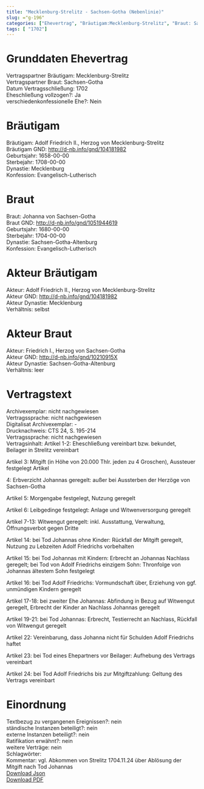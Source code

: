 ```yaml
---
title: "Mecklenburg-Strelitz - Sachsen-Gotha (Nebenlinie)"
slug: ="g-196"
categories: ["Ehevertrag", "Bräutigam:Mecklenburg-Strelitz", "Braut: Sachsen-Gotha", "Eheschließung vollzogen?:Ja", "verschiedenkonfessionelle Ehe?:Nein", "Dynastie Bräutigam:Mecklenburg", "Akteur Bräutigam:Adolf Friedrich II., Herzog von Mecklenburg-Strelitz", "Akteur Braut:Friedrich I., Herzog von Sachsen-Gotha", "Textbezug?:nein", "Ständisch?:nein", "Ratifikation?:nein", "Sonstiges?:nein", "Bräutigam:Mecklenburg-Strelitz", "Braut: Sachsen-Gotha"]
tags: [ "1702"]
---
```

<!--more-->

# Grunddaten Ehevertrag

Vertragspartner Bräutigam: Mecklenburg-Strelitz<br>
Vertragspartner Braut: Sachsen-Gotha<br>
Datum Vertragsschließung: 1702<br>
Eheschließung vollzogen?: Ja<br>
verschiedenkonfessionelle Ehe?: Nein<br>
# Bräutigam

Bräutigam: Adolf Friedrich II., Herzog von Mecklenburg-Strelitz<br>
Bräutigam GND: http://d-nb.info/gnd/104181982<br>
Geburtsjahr: 1658-00-00<br>
Sterbejahr: 1708-00-00<br>
Dynastie: Mecklenburg<br>
Konfession: Evangelisch-Lutherisch<br>
# Braut

Braut: Johanna von Sachsen-Gotha<br>
Braut GND: http://d-nb.info/gnd/1051944619<br>
Geburtsjahr: 1680-00-00<br>
Sterbejahr: 1704-00-00<br>
Dynastie: Sachsen-Gotha-Altenburg<br>
Konfession: Evangelisch-Lutherisch<br>
# Akteur Bräutigam

Akteur: Adolf Friedrich II., Herzog von Mecklenburg-Strelitz<br>
Akteur GND: http://d-nb.info/gnd/104181982<br>
Akteur Dynastie: Mecklenburg<br>
Verhältnis: selbst<br>
# Akteur Braut

Akteur: Friedrich I., Herzog von Sachsen-Gotha<br>
Akteur GND: http://d-nb.info/gnd/10210915X<br>
Akteur Dynastie: Sachsen-Gotha-Altenburg<br>
Verhältnis: leer<br>
# Vertragstext

Archivexemplar: nicht nachgewiesen<br>
Vertragssprache: nicht nachgewiesen<br>
Digitalisat Archivexemplar: -<br>
Drucknachweis: CTS 24, S. 195-214<br>
Vertragssprache: nicht nachgewiesen<br>
Vertragsinhalt: Artikel 1-2: Eheschließung vereinbart bzw. bekundet, Beilager in Strelitz vereinbart

Artikel 3: Mitgift (in Höhe von 20.000 Thlr. jeden zu 4 Groschen), Aussteuer festgelegt Artikel 

4: Erbverzicht Johannas geregelt: außer bei Aussterben der Herzöge von Sachsen-Gotha

Artikel 5: Morgengabe festgelegt, Nutzung geregelt

Artikel 6: Leibgedinge festgelegt: Anlage und Witwenversorgung geregelt

Artikel 7-13: Witwengut geregelt: inkl. Ausstattung, Verwaltung, Öffnungsverbot gegen Dritte

Artikel 14: bei Tod Johannas ohne Kinder: Rückfall der Mitgift geregelt, Nutzung zu Lebzeiten Adolf Friedrichs vorbehalten

Artikel 15: bei Tod Johannas mit Kindern: Erbrecht an Johannas Nachlass geregelt; bei Tod von Adolf Friedrichs einzigem Sohn: Thronfolge von Johannas ältestem Sohn festgelegt

Artikel 16: bei Tod Adolf Friedrichs: Vormundschaft über, Erziehung von ggf. unmündigen Kindern geregelt

Artikel 17-18: bei zweiter Ehe Johannas: Abfindung in Bezug auf Witwengut geregelt, Erbrecht der Kinder an Nachlass Johannas geregelt

Artikel 19-21: bei Tod Johannas: Erbrecht, Testierrecht an Nachlass, Rückfall von Witwengut geregelt

Artikel 22: Vereinbarung, dass Johanna nicht für Schulden Adolf Friedrichs haftet

Artikel 23: bei Tod eines Ehepartners vor Beilager: Aufhebung des Vertrags vereinbart

Artikel 24: bei Tod Adolf Friedrichs bis zur Mitgiftzahlung: Geltung des Vertrags vereinbart
<br>
# Einordnung

Textbezug zu vergangenen Ereignissen?: nein<br>
ständische Instanzen beteiligt?: nein<br>
externe Instanzen beteiligt?: nein<br>
Ratifikation erwähnt?: nein<br>
weitere Verträge: nein<br>
Schlagwörter: <br>
Kommentar: vgl. Abkommen von Strelitz 1704.11.24 über Ablösung der Mitgift nach Tod Johannas<br>
[Download Json](/vertraege/vertrag-196.json)<br>
[Download PDF](/vertraege/v191.pdf)